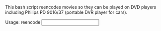 This bash script reencodes movies so they can be played on DVD players
including Philips PD 9016/37 (portable DVR player for cars).

Usage: reencode <input file> <title>
A new avi file is created, input file is not modified.

Author: Edgardo Hames - ehames@gmail.com
